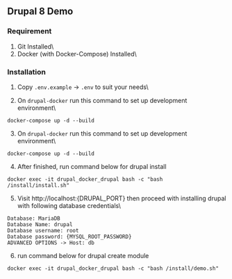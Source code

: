 ## Drupal 8 Demo

### Requirement
1. Git Installed\
2. Docker (with Docker-Compose) Installed\

### Installation
1. Copy `.env.example` -> `.env` to suit your needs\

2. On `drupal-docker` run this command to set up development environment\
```
docker-compose up -d --build
```

3. On `drupal-docker` run this command to set up development environment\
```
docker-compose up -d --build
```

4. After finished, run command below for drupal install
```
docker exec -it drupal_docker_drupal bash -c "bash /install/install.sh"
```

5. Visit http://localhost:{DRUPAL_PORT} then proceed with installing drupal with following database credentials\
```
Database: MariaDB
Database Name: drupal
Database username: root
Database password: {MYSQL_ROOT_PASSWORD}
ADVANCED OPTIONS -> Host: db
```

6. run command below for drupal create module
```
docker exec -it drupal_docker_drupal bash -c "bash /install/demo.sh"
```
